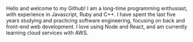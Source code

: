 
Hello and welcome to my Github! I am a long-time programming enthusiast, with experience in Javascript, Ruby and C++.  I have spent the last five years studying and practicing software engineering, focusing on back and front-end web development.  I love using Node and React, and am currently learning cloud services with AWS.
